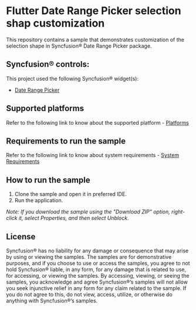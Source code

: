 # Flutter Date Range Picker selection shap customization


This repository contains a sample that demonstrates customization of the selection shape in Syncfusion® Date Range Picker package.


## Syncfusion® controls:


This project used the following Syncfusion® widget(s):
* [Date Range Picker](https://www.syncfusion.com/flutter-widgets/flutter-daterangepicker)


## Supported platforms


Refer to the following link to know about the supported platform - [Platforms](https://help.syncfusion.com/flutter/system-requirements#supported-platforms)


## Requirements to run the sample


Refer to the following link to know about system requirements - [System Requirements](https://help.syncfusion.com/flutter/system-requirements)


## How to run the sample


1. Clone the sample and open it in preferred IDE.
2. Run the application.


*Note: If you download the sample using the "Download ZIP" option, right-click it, select Properties, and then select Unblock.*


## License


Syncfusion® has no liability for any damage or consequence that may arise by using or viewing the samples. The samples are for demonstrative purposes, and if you choose to use or access the samples, you agree to not hold Syncfusion® liable, in any form, for any damage that is related to use, for accessing, or viewing the samples. By accessing, viewing, or seeing the samples, you acknowledge and agree Syncfusion®’s samples will not allow you seek injunctive relief in any form for any claim related to the sample. If you do not agree to this, do not view, access, utilize, or otherwise do anything with Syncfusion®’s samples.
